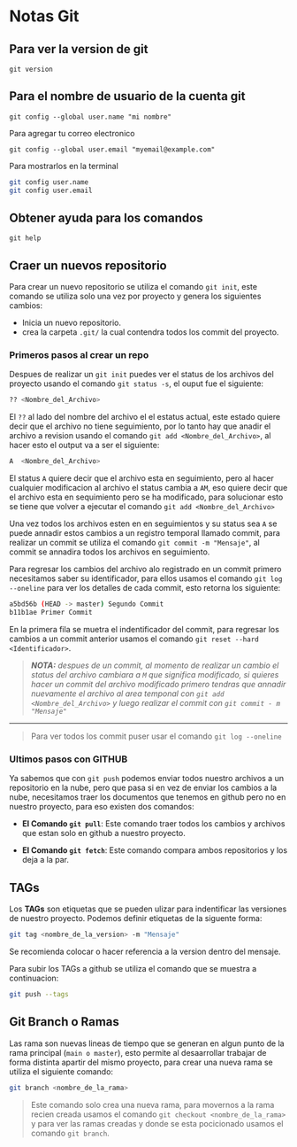 # Notas Git

## Para ver la version de git

`git version`

## Para el nombre de usuario de la cuenta git

`git config --global user.name "mi nombre"`

Para agregar tu correo electronico

`git config --global user.email "myemail@example.com"`

Para mostrarlos en la terminal

```Bash
git config user.name
git config user.email
```

## Obtener ayuda para los comandos

`git help`

## Craer un nuevos repositorio

Para crear un nuevo repositorio se utiliza el comando `git init`, este comando se utiliza solo una vez por proyecto y genera los siguientes cambios:

- Inicia un nuevo repositorio.
- crea la carpeta `.git/` la cual contendra todos los commit del proyecto.

### Primeros pasos al crear un repo

Despues de realizar un `git init` puedes ver el status de los archivos del proyecto usando el comando `git status -s`, el ouput fue el siguiente:

```Bash
?? <Nombre_del_Archivo>
```

El `??` al lado del nombre del archivo el el estatus actual, este estado quiere decir que el archivo no tiene seguimiento, por lo tanto hay que anadir el archivo a revision usando el comando `git add <Nombre_del_Archivo>`, al hacer esto el output va a ser el siguiente:

```Bash
A  <Nombre_del_Archivo>
```

El status `A` quiere decir que el archivo esta en seguimiento, pero al hacer cualquier modificacion al archivo el status cambia a `AM`, eso quiere decir que el archivo esta en sequimiento pero se ha modificado, para solucionar esto se tiene que volver a ejecutar el comando `git add <Nombre_del_Archivo>`

Una vez todos los archivos esten en en seguimientos y su status sea `A` se puede annadir estos cambios a un registro temporal llamado commit, para realizar un commit se utiliza el comando `git commit -m "Mensaje"`, al commit se annadira todos los archivos en seguimiento.

Para regresar los cambios del archivo alo registrado en un commit primero necesitamos saber su identificador, para ellos usamos el comando `git log --oneline` para ver los detalles de cada commit, esto retorna los siguiente:

```Bash
a5bd56b (HEAD -> master) Segundo Commit
b11b1ae Primer Commit
```

En la primera fila se muetra el indentificador del commit, para regresar los cambios a un commit anterior usamos el comando `git reset --hard <Identificador>`.

> ***NOTA:*** *despues de un commit, al momento de realizar un cambio el status del archivo cambiara a `M` que significa modificado, si quieres hacer un commit del archivo modificado primero tendras que annadir nuevamente el archivo al area temponal con `git add <Nombre_del_Archivo>` y luego realizar el commit con `git commit - m "Mensaje"`*
---
> Para ver todos los commit puser usar el comando `git log --oneline`

### Ultimos pasos con GITHUB

Ya sabemos que con `git push` podemos enviar todos nuestro archivos a un repositorio en la nube, pero que pasa si en vez de enviar los cambios a la nube, necesitamos traer los documentos que tenemos en github pero no en nuestro proyecto, para eso existen dos comandos:

- **El Comando `git pull`**: Este comando traer todos los cambios y archivos que estan solo en github a nuestro proyecto.

- **El Comando `git fetch`**: Este comando compara ambos repositorios y los deja a la par.

## TAGs

Los **TAGs** son etiquetas que se pueden ulizar para indentificar las versiones de nuestro proyecto. Podemos definir etiquetas de la siguente forma:

```Bash
git tag <nombre_de_la_version> -m "Mensaje"
```

Se recomienda colocar o hacer referencia a la version dentro del mensaje.

Para subir los TAGs a github se utiliza el comando que se muestra a continuacion:

```Bash
git push --tags
```

## Git Branch o Ramas

Las rama son nuevas lineas de tiempo que se generan en algun punto de la rama principal (`main o master`), esto permite al desaarrollar trabajar de forma distinta apartir del mismo proyecto, para crear una nueva rama se utiliza el siguiente comando:

```Bash
git branch <nombre_de_la_rama>
```

> Este comando solo crea una nueva rama, para movernos a la rama recien creada usamos el comando `git checkout <nombre_de_la_rama>` y para ver las ramas creadas y donde se esta pocicionado usamos el comando `git branch`.

